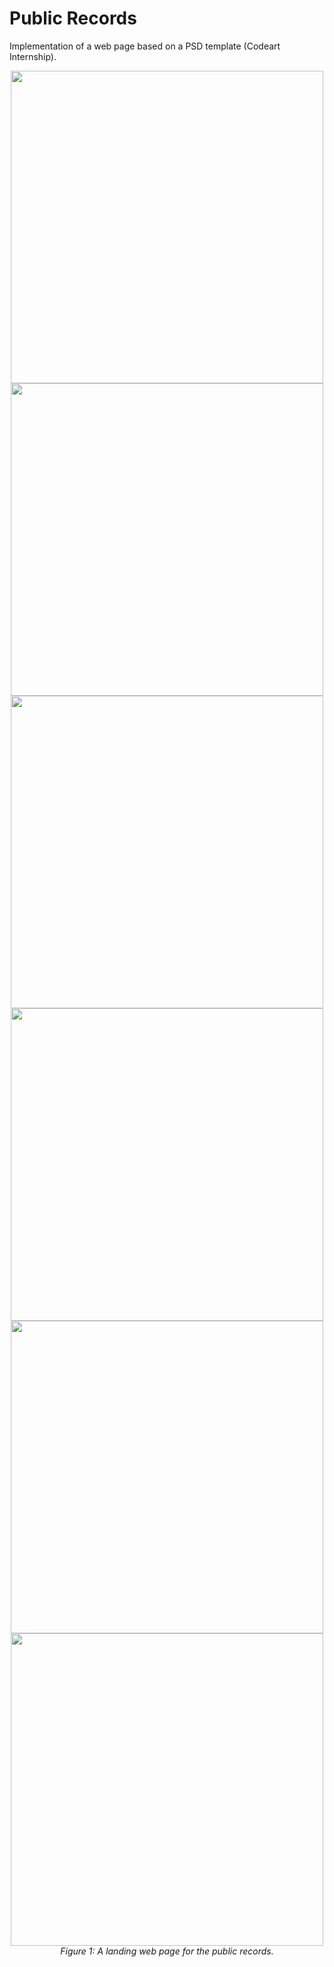 # Public Records
Implementation of a web page based on a PSD template (Codeart Internship).


<div align="center"><img width="500" src="https://user-images.githubusercontent.com/18449614/173606801-23e04b45-0f10-4afa-8da9-f6108ea4330e.png"> </div><div align="center"><i></i></div>

<div align="center"><img width="500" src="https://user-images.githubusercontent.com/18449614/173606924-61c3e5d0-b607-4379-956f-121e2bcc3add.png" > </div><div align="center"><i></i></div>

<div align="center"><img width="500" src="https://user-images.githubusercontent.com/18449614/173607037-0fc5aba4-76d0-4f64-b4f1-cc641e586019.png"> </div><div align="center"><i></i></div>

<div align="center"><img width="500" src="https://user-images.githubusercontent.com/18449614/173607142-d9117c2f-d80e-4309-9d12-f3eb50772d1d.png"></div><div align="center"><i></i></div>

<div align="center"><img width="500" src="https://user-images.githubusercontent.com/18449614/173607280-944ccd3d-f077-4c42-8556-204a54bfaab6.png"> </div><div align="center"><i></i></div>

<div align="center"><img width="500" src="https://user-images.githubusercontent.com/18449614/173608238-e3bc8b2d-d0db-4dfa-8745-f577000a4ac3.png"></div><div align="center"><i>Figure 1: A landing web page for the public records.</i></div>



